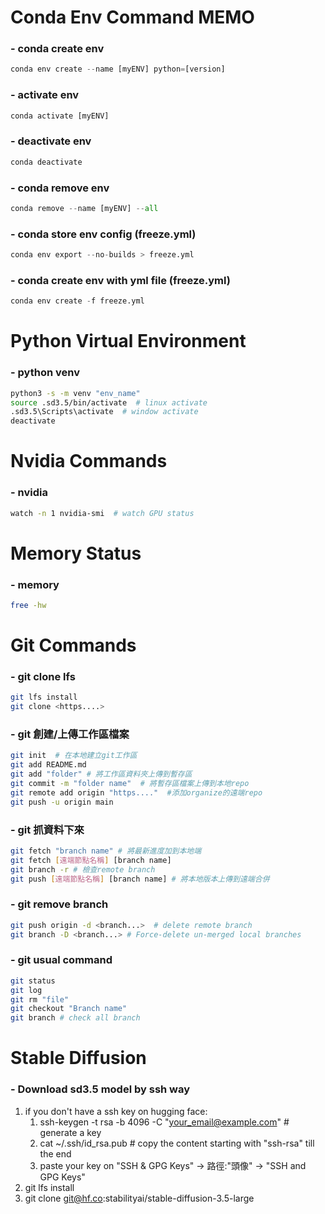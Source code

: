 # Conda Env Command MEMO
###  - conda create env
```python
conda env create --name [myENV] python=[version]
```

###  - activate env 
```python
conda activate [myENV]
```

###  - deactivate env
```python
conda deactivate
```

###  - conda remove env
```python
conda remove --name [myENV] --all
```

###  - conda store env config (freeze.yml)
```python
conda env export --no-builds > freeze.yml
```
###  - conda create env with yml file (freeze.yml)
```python
conda env create -f freeze.yml
```

# Python Virtual Environment
###  - python venv
```bash
python3 -s -m venv "env_name"  
source .sd3.5/bin/activate  # linux activate  
.sd3.5\Scripts\activate  # window activate  
deactivate  
```
# Nvidia Commands
###  - nvidia
```bash
watch -n 1 nvidia-smi  # watch GPU status
```
# Memory Status
### - memory
```bash
free -hw
```

# Git Commands
###  - git clone lfs  
```bash
git lfs install  
git clone <https....>
```

###  - git 創建/上傳工作區檔案  
```bash
git init  # 在本地建立git工作區  
git add README.md  
git add "folder" # 將工作區資料夾上傳到暫存區    
git commit -m "folder name"  # 將暫存區檔案上傳到本地repo  
git remote add origin "https...."  #添加organize的遠端repo
git push -u origin main     
```
###  - git 抓資料下來
```bash
git fetch "branch name" # 將最新進度加到本地端
git fetch [遠端節點名稱] [branch name]
git branch -r # 檢查remote branch
git push [遠端節點名稱] [branch name] # 將本地版本上傳到遠端合併
```

###  - git remove branch  
```bash
git push origin -d <branch...>  # delete remote branch  
git branch -D <branch...> # Force-delete un-merged local branches  
```

###  - git usual command  
```bash
git status  
git log  
git rm "file"
git checkout "Branch name"
git branch # check all branch
```

# Stable Diffusion
###  - Download sd3.5 model by ssh way  
1. if you don't have a ssh key on hugging face:  
   1.  ssh-keygen -t rsa -b 4096 -C "your_email@example.com" # generate a key  
   2.  cat ~/.ssh/id_rsa.pub # copy the content starting with "ssh-rsa" till the end  
   3.  paste your key on "SSH & GPG Keys" -> 路徑:"頭像" ->  "SSH and GPG Keys" 
2. git lfs install  
3. git clone git@hf.co:stabilityai/stable-diffusion-3.5-large  


